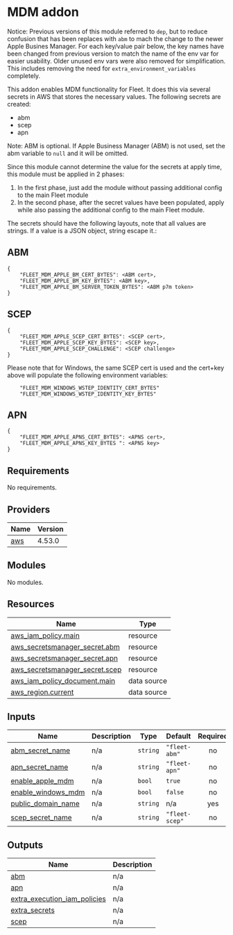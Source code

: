 # MDM addon

Notice: Previous versions of this module referred to `dep`, but to reduce confusion that has been replaces with `abm`
to mach the change to the newer Apple Busines Manager.  For each key/value pair below, the key names have been changed
from previous version to match the name of the env var for easier usability.  Older unused env vars were also removed
for simplification.  This includes removing the need for `extra_environment_variables` completely.

This addon enables MDM functionality for Fleet. It does this via several secrets in AWS that stores the necessary values.
The following secrets are created:
- abm
- scep
- apn

Note: ABM is optional.  If Apple Business Manager (ABM) is not used, set the abm variable to `null` and it will be omitted.

Since this module cannot determine the value for the secrets at apply time, this module must be applied in 2 phases:

1. In the first phase, just add the module without passing additional config to the main Fleet module
1. In the second phase, after the secret values have been populated, apply while also passing the additional config to the main Fleet module.

The secrets should have the following layouts, note that all values are strings. If a value is a JSON object, string escape it.:
## ABM
```
{
    "FLEET_MDM_APPLE_BM_CERT_BYTES": <ABM cert>,
    "FLEET_MDM_APPLE_BM_KEY_BYTES": <ABM key>,
    "FLEET_MDM_APPLE_BM_SERVER_TOKEN_BYTES": <ABM p7m token>
}
```

## SCEP
```
{
    "FLEET_MDM_APPLE_SCEP_CERT_BYTES": <SCEP cert>,
    "FLEET_MDM_APPLE_SCEP_KEY_BYTES": <SCEP key>,
    "FLEET_MDM_APPLE_SCEP_CHALLENGE": <SCEP challenge>
}
```

Please note that for Windows, the same SCEP cert is used and the cert+key above will populate the following environment variables:
```
    "FLEET_MDM_WINDOWS_WSTEP_IDENTITY_CERT_BYTES"
    "FLEET_MDM_WINDOWS_WSTEP_IDENTITY_KEY_BYTES"
```
## APN
```
{
    "FLEET_MDM_APPLE_APNS_CERT_BYTES": <APNS cert>,
    "FLEET_MDM_APPLE_APNS_KEY_BYTES ": <APNS key>
}
```

## Requirements

No requirements.

## Providers

| Name | Version |
|------|---------|
| <a name="provider_aws"></a> [aws](#provider\_aws) | 4.53.0 |

## Modules

No modules.

## Resources

| Name | Type |
|------|------|
| [aws_iam_policy.main](https://registry.terraform.io/providers/hashicorp/aws/latest/docs/resources/iam_policy) | resource |
| [aws_secretsmanager_secret.abm](https://registry.terraform.io/providers/hashicorp/aws/latest/docs/resources/secretsmanager_secret) | resource |
| [aws_secretsmanager_secret.apn](https://registry.terraform.io/providers/hashicorp/aws/latest/docs/resources/secretsmanager_secret) | resource |
| [aws_secretsmanager_secret.scep](https://registry.terraform.io/providers/hashicorp/aws/latest/docs/resources/secretsmanager_secret) | resource |
| [aws_iam_policy_document.main](https://registry.terraform.io/providers/hashicorp/aws/latest/docs/data-sources/iam_policy_document) | data source |
| [aws_region.current](https://registry.terraform.io/providers/hashicorp/aws/latest/docs/data-sources/region) | data source |

## Inputs

| Name | Description | Type | Default | Required |
|------|-------------|------|---------|:--------:|
| <a name="input_abm_secret_name"></a> [abm\_secret\_name](#input\_abm\_secret\_name) | n/a | `string` | `"fleet-abm"` | no |
| <a name="input_apn_secret_name"></a> [apn\_secret\_name](#input\_apn\_secret\_name) | n/a | `string` | `"fleet-apn"` | no |
| <a name="input_enable_apple_mdm"></a> [enable\_apple\_mdm](#input\_enable\_apple\_mdm) | n/a | `bool` | `true` | no |
| <a name="input_enable_windows_mdm"></a> [enable\_windows\_mdm](#input\_enable\_windows\_mdm) | n/a | `bool` | `false` | no |
| <a name="input_public_domain_name"></a> [public\_domain\_name](#input\_public\_domain\_name) | n/a | `string` | n/a | yes |
| <a name="input_scep_secret_name"></a> [scep\_secret\_name](#input\_scep\_secret\_name) | n/a | `string` | `"fleet-scep"` | no |

## Outputs

| Name | Description |
|------|-------------|
| <a name="output_abm"></a> [abm](#output\_abm) | n/a |
| <a name="output_apn"></a> [apn](#output\_apn) | n/a |
| <a name="output_extra_execution_iam_policies"></a> [extra\_execution\_iam\_policies](#output\_extra\_execution\_iam\_policies) | n/a |
| <a name="output_extra_secrets"></a> [extra\_secrets](#output\_extra\_secrets) | n/a |
| <a name="output_scep"></a> [scep](#output\_scep) | n/a |
